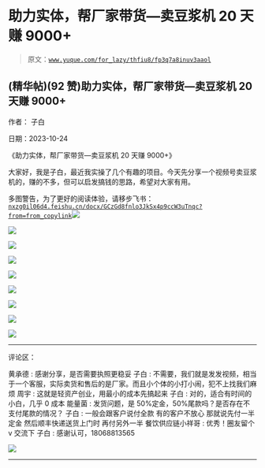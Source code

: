 # 助力实体，帮厂家带货—卖豆浆机 20 天赚 9000+

> 原文：[`www.yuque.com/for_lazy/thfiu8/fp3q7a8inuv3aaol`](https://www.yuque.com/for_lazy/thfiu8/fp3q7a8inuv3aaol)

## (精华帖)(92 赞)助力实体，帮厂家带货—卖豆浆机 20 天赚 9000+

作者： 子白

日期：2023-10-24

《助力实体，帮厂家带货—卖豆浆机 20 天赚 9000+》

大家好，我是子白，最近我实操了几个有趣的项目。今天先分享一个视频号卖豆浆机的，赚的不多，但可以启发搞钱的思路，希望对大家有用。

多图警告，为了更好的阅读体验，请移步飞书：[`nxzg0il06d4.feishu.cn/docx/GCzGd8fnlo3JkSx4p9ccW3uTnqc?from=from_copylink`](https://nxzg0il06d4.feishu.cn/docx/GCzGd8fnlo3JkSx4p9ccW3uTnqc?from=from_copylink)![](img/c6315499da1b3bacafdc64ace32f61aa.png)

![](img/11d9281269c37ac1fe97b8466ff46912.png)

![](img/cf1fd722d49a27336d28445403e9447e.png)

![](img/83302d50c93664e13d6d8af765f6b8f2.png)

![](img/254141d680088f52e9a56c486972d4df.png)

![](img/30115956fae90e2e52b0297cee754f8a.png)

![](img/e5730135b5ea45a086d6aaff5c677042.png)

![](img/95f81c85baea0c8c546325604eeef1ab.png)

![](img/7fb692f70c65d350a941e4f67652370e.png)

* * *

评论区：

黄承德 : 感谢分享，是否需要执照更稳妥
子白 : 不需要，我们就是发发视频，相当于一个客服，实际卖货和售后的是厂家。而且小个体的小打小闹，犯不上找我们麻烦
周宇 : 这就是轻资产创业，用最小的成本先搞起来
子白 : 对的，适合有时间的小白，几乎 0 成本
能量菌 : 发货问题，是 50%定金，50%尾款吗？是否存在不支付尾款的情况？
子白 : 一般会跟客户说付全款 有的客户不放心 那就说先付一半定金 然后顺丰快递送货上门时 再付另外一半
餐饮供应链小祥哥 : 优秀！圈友留个 v 交流下
子白 : 感谢认可，18068813565

![](img/1c37d505930596d12a88ab23e11aa07a.png)

* * *